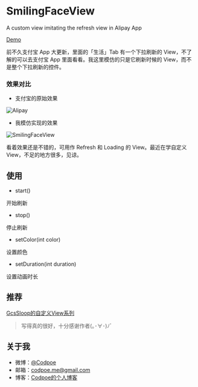 # SmilingFaceView
A custom view imitating the refresh view in Alipay App

[Demo](http://fir.im/smilingface)

前不久支付宝 App 大更新，里面的「生活」Tab 有一个下拉刷新的 View，不了解的可以去支付宝 App 里面看看。我这里模仿的只是它刷新时候的 View，而不是整个下拉刷新的控件。

### 效果对比

- 支付宝的原始效果

 ![Alipay](http://image.codpoe.me/alipay.gif-blogsize)
- 我模仿实现的效果

 ![SmilingFaceView](http://image.codpoe.me/smiling-face-view.gif-blogsize)

 看着效果还是不错的，可用作 Refresh 和 Loading 的 View。最近在学自定义 View，不足的地方很多，见谅。

## 使用

- start()

 开始刷新
- stop()

 停止刷新
- setColor(int color)

 设置颜色
- setDuration(int duration)

 设置动画时长

## 推荐

[GcsSloop的自定义View系列](http://gcssloop.com/)
> 写得真的很好，十分感谢作者(｡･∀･)ﾉﾞ

## 关于我

- 微博：[@Codpoe](http://weibo.com/2757541610/)
- 邮箱：codpoe.me@gmail.com
- 博客：[Codpoe的个人博客](http://codpoe.me/)